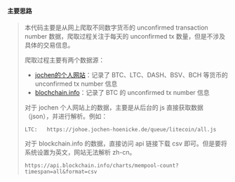 #### 主要思路

> 本代码主要是从网上爬取不同数字货币的 unconfirmed transaction number 数据，爬取过程关注于每天的 unconfirmed tx 数量，但是不涉及具体的交易信息。
>
> 爬取过程主要有两个数据源：
>
> * [jochen的个人网站](https://jochen-hoenicke.de/queue/)：记录了 BTC、LTC、DASH、BSV、BCH 等货币的 unconfirmed tx number 信息
> * [blochchain.info](https://api.blockchain.info/charts/mempool-count?timespan=all&format=csv)：记录了 BTC 的 unconfirmed tx number 信息
>
> 对于 jochen 个人网站上的数据，主要是从后台的 js 直接获取数据（json），并进行解析。例如：
>
> ```LTC:   https://johoe.jochen-hoenicke.de/queue/litecoin/all.js```
>
> 对于 blockchain.info 的数据，直接访问 api 链接下载 csv 即可。但是要将系统设置为英文，网站无法解析 zh-cn。
>
> ```https://api.blockchain.info/charts/mempool-count?timespan=all&format=csv```
